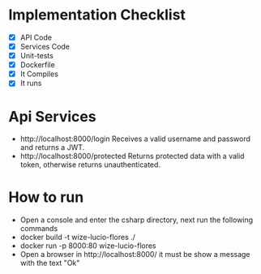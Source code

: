# Implementation Checklist
- [x] API Code
- [x] Services Code
- [x] Unit-tests
- [x] Dockerfile
- [x] It Compiles
- [x] It runs

# Api Services
- http://localhost:8000/login Receives a valid username and password and returns a JWT.
- http://localhost:8000/protected Returns protected data with a valid token, otherwise returns unauthenticated.

# How to run
- Open a console and enter the csharp directory, next run the following commands
- docker build -t wize-lucio-flores ./
- docker run -p 8000:80 wize-lucio-flores
- Open a browser in http://localhost:8000/ it must be show a message with the text "Ok"
